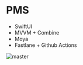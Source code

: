 # PMS

- SwiftUI
- MVVM + Combine
- Moya
- Fastlane + Github Actions

![master](https://github.com/DSM-DMS/PMS-iOS-V1/actions/workflows/main.yml/badge.svg?branch=master)

